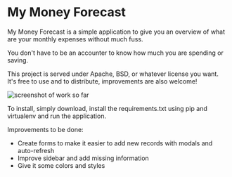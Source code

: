 My Money Forecast
=================

My Money Forecast is a simple application to give you an overview of what are your monthly expenses without much fuss. 

You don't have to be an accounter to know how much you are spending or saving.

This project is served under Apache, BSD, or whatever license you want. It's free to use and to distribute, improvements are also welcome!
 
![screenshot of work so far](http://www.andersonsantos.info/img/moneyforecast.png)


To install, simply download, install the requirements.txt using pip and virtualenv and run the application.


Improvements to be done:

- Create forms to make it easier to add new records with modals and auto-refresh
- Improve sidebar and add missing information
- Give it some colors and styles